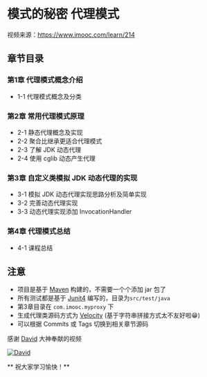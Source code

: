 # 模式的秘密 代理模式 

视频来源：https://www.imooc.com/learn/214

## 章节目录
### 第1章 代理模式概念介绍 
* 1-1 代理模式概念及分类
### 第2章 常用代理模式原理 
* 2-1 静态代理概念及实现
* 2-2 聚合比继承更适合代理模式
* 2-3 了解 JDK 动态代理
* 2-4 使用 cglib 动态产生代理
### 第3章 自定义类模拟 JDK 动态代理的实现 
* 3-1 模拟 JDK 动态代理实现思路分析及简单实现
* 3-2 完善动态代理实现
* 3-3 动态代理实现添加 InvocationHandler
### 第4章 代理模式总结 
* 4-1 课程总结

## 注意

* 项目是基于 [Maven](https://maven.apache.org/ "https://maven.apache.org/") 构建的，不需要一个个添加 jar 包了
* 所有测试都是基于 [Junit4](http://junit.org/junit4/ "http://junit.org/junit4/") 编写的，目录为`src/test/java`
* 第3章目录在 `com.imooc.myproxy` 下
* 生成代理类源码方式为 [Velocity](http://velocity.apache.org/engine/2.0/index.html) (基于字符串拼接方式太不友好啦😁)
* 可以根据 Commits 或 Tags 切换到相关章节源码

感谢 [David](https://www.imooc.com/u/461086 "https://www.imooc.com/u/461086") 大神奉献的视频

[![David](https://ws4.sinaimg.cn/large/006tNc79ly1fnrtl22e04j305k05ka9z.jpg)](https://www.imooc.com/u/461086 "https://www.imooc.com/u/461086")

** 祝大家学习愉快！**